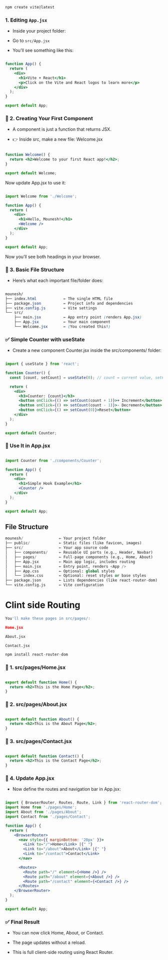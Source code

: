 ```python
npm create vite@latest
```

### 1. Editing `App.jsx`

- Inside your project folder:

- Go to `src/App.jsx`

- You’ll see something like this:

```jsx

function App() {
  return (
    <div>
      <h1>Vite + React</h1>
      <p>Click on the Vite and React logos to learn more</p>
    </div>
  );
}

export default App;
```


### 🔹 2. Creating Your First Component
- A component is just a function that returns JSX.

- 👉 Inside src, make a new file: Welcome.jsx

```jsx

function Welcome() {
  return <h2>Welcome to your first React app!</h2>;
}

export default Welcome;
```
Now update App.jsx to use it:

```jsx

import Welcome from './Welcome';

function App() {
  return (
    <div>
      <h1>Hello, Mounesh!</h1>
      <Welcome />
    </div>
  );
}

export default App;
```
Now you’ll see both headings in your browser.

### 🔹 3. Basic File Structure
- Here’s what each important file/folder does:

```css

mounesh/
├── index.html            ← The single HTML file
├── package.json          ← Project info and dependencies
├── vite.config.js        ← Vite settings
└── src/
    ├── main.jsx          ← App entry point (renders App.jsx)
    ├── App.jsx           ← Your main component
    └── Welcome.jsx       ← (You created this!)
```

### ✅ Simple Counter with useState
- Create a new component Counter.jsx inside the src/components/ folder:

```jsx

import { useState } from 'react';

function Counter() {
  const [count, setCount] = useState(0); // count = current value, setCount = function to update it

  return (
    <div>
      <h3>Counter: {count}</h3>
      <button onClick={() => setCount(count + 1)}>+ Increment</button>
      <button onClick={() => setCount(count - 1)}>- Decrement</button>
      <button onClick={() => setCount(0)}>Reset</button>
    </div>
  );
}

export default Counter;

```

### 🧩 Use It in App.jsx
```jsx

import Counter from './components/Counter';

function App() {
  return (
    <div>
      <h1>Simple Hook Example</h1>
      <Counter />
    </div>
  );
}

export default App;

```

## File Structure
```python
mounesh/                ← Your project folder
├── public/             ← Static files (like favicon, images)
├── src/                ← Your app source code
│   ├── components/     ← Reusable UI parts (e.g., Header, Navbar)
│   ├── pages/          ← Full-page components (e.g., Home, About)
│   ├── App.jsx         ← Main app logic, includes routing
│   ├── main.jsx        ← Entry point, renders <App />
│   ├── App.css         ← Optional: global styles
│   └── index.css       ← Optional: reset styles or base styles
├── package.json        ← Lists dependencies (like react-router-dom)
└── vite.config.js      ← Vite configuration
```



# Clint side Routing 

```python
You'll make these pages in src/pages/:

Home.jsx

About.jsx

Contact.jsx

```
```python
npm install react-router-dom

```

### 🔹 1. src/pages/Home.jsx
```jsx

export default function Home() {
  return <h2>This is the Home Page</h2>;
}
```

### 🔹 2. src/pages/About.jsx
```jsx

export default function About() {
  return <h2>This is the About Page</h2>;
}
```
### 🔹 3. src/pages/Contact.jsx
```jsx

export default function Contact() {
  return <h2>This is the Contact Page</h2>;
}
```
### 🔹 4. Update App.jsx
- Now define the routes and navigation bar in App.jsx:

```jsx

import { BrowserRouter, Routes, Route, Link } from 'react-router-dom';
import Home from './pages/Home';
import About from './pages/About';
import Contact from './pages/Contact';

function App() {
  return (
    <BrowserRouter>
      <nav style={{ marginBottom: '20px' }}>
        <Link to="/">Home</Link> |{" "}
        <Link to="/about">About</Link> |{" "}
        <Link to="/contact">Contact</Link>
      </nav>

      <Routes>
        <Route path="/" element={<Home />} />
        <Route path="/about" element={<About />} />
        <Route path="/contact" element={<Contact />} />
      </Routes>
    </BrowserRouter>
  );
}

export default App;
```

### ✅ Final Result
- You can now click Home, About, or Contact.

- The page updates without a reload.

- This is full client-side routing using React Router.
